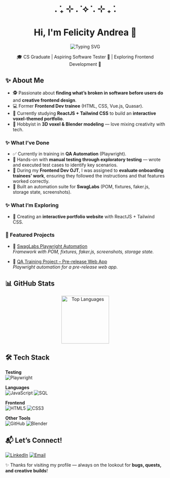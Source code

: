 <div align="center">

# . ݁₊ ⊹ . ݁ ⟡ ݁ . ⊹ ₊ ݁.

</div>
<h1 align="center">Hi, I'm Felicity Andrea 👋</h1>
<p align="center">
  <img src="https://readme-typing-svg.demolab.com?font=Fira+Code&size=22&pause=350&color=1E90FF&center=true&vCenter=true&width=700&lines=Aspiring+Software+Tester+%F0%9F%A7%AA;Exploring+Frontend+Development+%F0%9F%8E%A8;Learning+to+test%2C+code%2C+and+create+voxel+worlds+%F0%9F%8C%9C" alt="Typing SVG" />
</p>
<p align="center">
🎓 CS Graduate | Aspiring Software Tester 🧪 | Exploring Frontend Development 🎨
</p>

## ✨ About Me  
- 🕵️ Passionate about **finding what’s broken in software before users do** and **creative frontend design**. 
- 💻 Former **Frontend Dev trainee** (HTML, CSS, Vue.js, Quasar).  
- 🌱 Currently studying **ReactJS + Tailwind CSS** to build an **interactive voxel-themed portfolio**.  
- 🎨 Hobbyist in **3D voxel & Blender modeling** — love mixing creativity with tech.

### ✨ What I’ve Done
- ✅ Currently in training in **QA Automation** (Playwright).  
- 📝 Hands-on with **manual testing through exploratory testing** — wrote and executed test cases to identify key scenarios.  
- 🔎 During my **Frontend Dev OJT**, I was assigned to **evaluate onboarding trainees’ work**, ensuring they followed the instructions and that features worked correctly.  
- 🧪 Built an automation suite for **SwagLabs** (POM, fixtures, faker.js, storage state, screenshots).  

### ✨ What I’m Exploring
- 🎨 Creating an **interactive portfolio website** with ReactJS + Tailwind CSS.  

### 📂 Featured Projects
- 🧪 [SwagLabs Playwright Automation](https://github.com/FAFernandez247/playwright-saucedemo-tests.git)  
   *Framework with POM, fixtures, faker.js, screenshots, storage state.*  

- 🔧 [QA Training Project – Pre-release Web App](https://github.com/FAFernandez247/Fernadez-tripinas.git)  
   *Playwright automation for a pre-release web app.*

## 📊 GitHub Stats

<div align="center">
  
<img 
  src="https://github-readme-stats.vercel.app/api/top-langs/?username=FAFernandez247&layout=compact&hide_border=true&title_color=ffffff&text_color=ffffff&bg_color=141321,1E3A8A,93C5FD" 
  height="150" 
  alt="Top Languages" 
/>

</div>

## 🛠️ Tech Stack  

**Testing**  
![Playwright](https://img.shields.io/badge/Playwright-2EAD33?style=for-the-badge&logo=playwright&logoColor=white) 

**Languages**  
![JavaScript](https://img.shields.io/badge/JavaScript-F7DF1E?style=for-the-badge&logo=javascript&logoColor=black)   ![SQL](https://img.shields.io/badge/MySQL-4479A1?style=for-the-badge&logo=mysql&logoColor=white)  

**Frontend**  
![HTML5](https://img.shields.io/badge/HTML5-E34F26?style=for-the-badge&logo=html5&logoColor=white)  ![CSS3](https://img.shields.io/badge/CSS3-1572B6?style=for-the-badge&logo=css3&logoColor=white) 

**Other Tools**  
![GitHub](https://img.shields.io/badge/GitHub-181717?style=for-the-badge&logo=github&logoColor=white)  ![Blender](https://img.shields.io/badge/Blender-F5792A?style=for-the-badge&logo=blender&logoColor=white)  


## 📬 Let’s Connect!
[![LinkedIn](https://img.shields.io/badge/-LinkedIn-0A66C2?logo=linkedin&logoColor=white&style=for-the-badge)](https://www.linkedin.com/in/felicity-andrea-f-633626138/)  [![Email](https://img.shields.io/badge/-Email-D14836?logo=gmail&logoColor=white&style=for-the-badge)](mailto:felicityfernandez247@gmail.com)  


✨ Thanks for visiting my profile — always on the lookout for **bugs, quests, and creative builds**!
<!--
**FAFernandez247/FAFernandez247** is a ✨ _special_ ✨ repository because its `README.md` (this file) appears on your GitHub profile.

